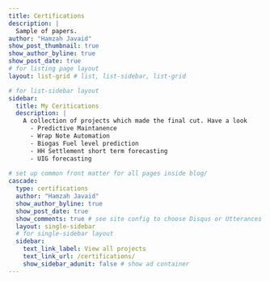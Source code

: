 ```yaml
---
title: Certifications
description: |
  Sample of papers.
author: "Hamzah Javaid"
show_post_thumbnail: true
show_author_byline: true
show_post_date: true
# for listing page layout
layout: list-grid # list, list-sidebar, list-grid

# for list-sidebar layout
sidebar: 
  title: My Ceritications
  description: |
    A collection of projects which made the final cut. Have a look 
      - Predictive Maintanence
      - Wrap Note Automation
      - Biogas Fuel level prediction
      - HH Settlement short term forecasting
      - UIG forecasting
    
# set up common front matter for all pages inside blog/
cascade:
  type: certifications
  author: "Hamzah Javaid"
  show_author_byline: true
  show_post_date: true
  show_comments: true # see site config to choose Disqus or Utterances
  layout: single-sidebar
  # for single-sidebar layout
  sidebar:
    text_link_label: View all projects
    text_link_url: /certifications/
    show_sidebar_adunit: false # show ad container
---
```

